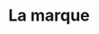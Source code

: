 ---
layout: redirect.njk
permalink: false
hideInSitemap: true
tags: level2
key: brand_fr
title: La marque
redirect: /de/foundation/brand/portal/
parent: foundation_fr
order: 1
---